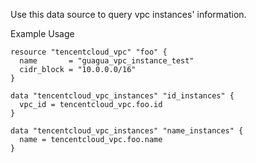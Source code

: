 Use this data source to query vpc instances' information.

Example Usage

```hcl
resource "tencentcloud_vpc" "foo" {
  name       = "guagua_vpc_instance_test"
  cidr_block = "10.0.0.0/16"
}

data "tencentcloud_vpc_instances" "id_instances" {
  vpc_id = tencentcloud_vpc.foo.id
}

data "tencentcloud_vpc_instances" "name_instances" {
  name = tencentcloud_vpc.foo.name
}
```
